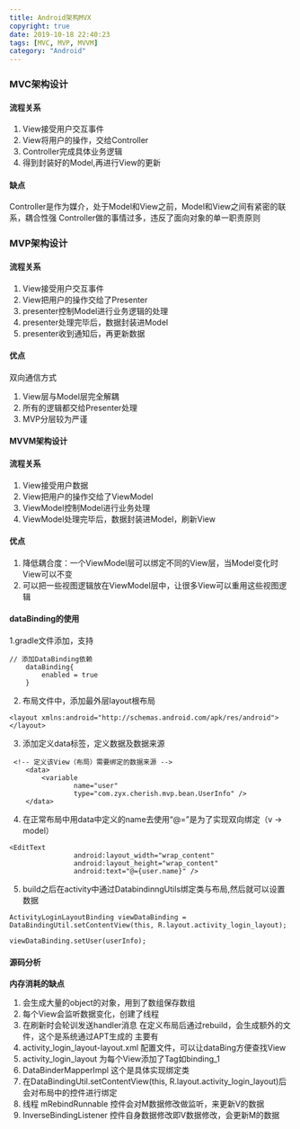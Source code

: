 ```yaml
---
title: Android架构MVX
copyright: true
date: 2019-10-18 22:40:23
tags: [MVC, MVP, MVVM]
category: "Android"
---
```


### MVC架构设计
#### 流程关系
1. View接受用户交互事件
2. View将用户的操作，交给Controller
3. Controller完成具体业务逻辑
4. 得到封装好的Model,再进行View的更新

#### 缺点
Controller是作为媒介，处于Model和View之前，Model和View之间有紧密的联系，耦合性强
Controller做的事情过多，违反了面向对象的单一职责原则 

### MVP架构设计
#### 流程关系
1. View接受用户交互事件
2. View把用户的操作交给了Presenter
3. presenter控制Model进行业务逻辑的处理
4. presenter处理完毕后，数据封装进Model
5. presenter收到通知后，再更新数据

#### 优点
双向通信方式
1. View层与Model层完全解耦
2. 所有的逻辑都交给Presenter处理
3. MVP分层较为严谨

#### MVVM架构设计
#### 流程关系
1. View接受用户数据
2. View把用户的操作交给了ViewModel
3. ViewModel控制Model进行业务处理
4. ViewModel处理完毕后，数据封装进Model，刷新View

#### 优点
1. 降低耦合度：一个ViewModel层可以绑定不同的View层，当Model变化时View可以不变
2. 可以把一些视图逻辑放在ViewModel层中，让很多View可以重用这些视图逻辑


#### dataBinding的使用
1.gradle文件添加，支持
```
// 添加DataBinding依赖
    dataBinding{
        enabled = true
    }
```

2. 布局文件中，添加最外层layout根布局
```
<layout xmlns:android="http://schemas.android.com/apk/res/android"></layout>
```
3. 添加定义data标签，定义数据及数据来源
```
 <!-- 定义该View（布局）需要绑定的数据来源 -->
    <data>
        <variable
                name="user"
                type="com.zyx.cherish.mvp.bean.UserInfo" />
    </data>
```
4. 在正常布局中用data中定义的name去使用“@=”是为了实现双向绑定（v -> model）
```
<EditText
                android:layout_width="wrap_content"
                android:layout_height="wrap_content"
                android:text="@={user.name}" />
```
5. build之后在activity中通过DatabindinngUtils绑定类与布局,然后就可以设置数据
```
ActivityLoginLayoutBinding viewDataBinding = DataBindingUtil.setContentView(this, R.layout.activity_login_layout);

viewDataBinding.setUser(userInfo);
```
#### 源码分析
**内存消耗的缺点**
1. 会生成大量的object的对象，用到了数组保存数组
2. 每个View会监听数据变化，创建了线程
3. 在刷新时会轮训发送handler消息
在定义布局后通过rebuild，会生成额外的文件，这个是系统通过APT生成的
主要有
1. activity_login_layout-layout.xml 配置文件，可以让dataBing方便查找View
2. activity_login_layout 为每个View添加了Tag如binding_1
3. DataBinderMapperImpl 这个是具体实现绑定类
4. 在DataBindingUtil.setContentView(this, R.layout.activity_login_layout)后会对布局中的控件进行绑定
5. 线程 mRebindRunnable  控件会对M数据修改做监听，来更新V的数据
6. InverseBindingListener 控件自身数据修改即V数据修改，会更新M的数据
